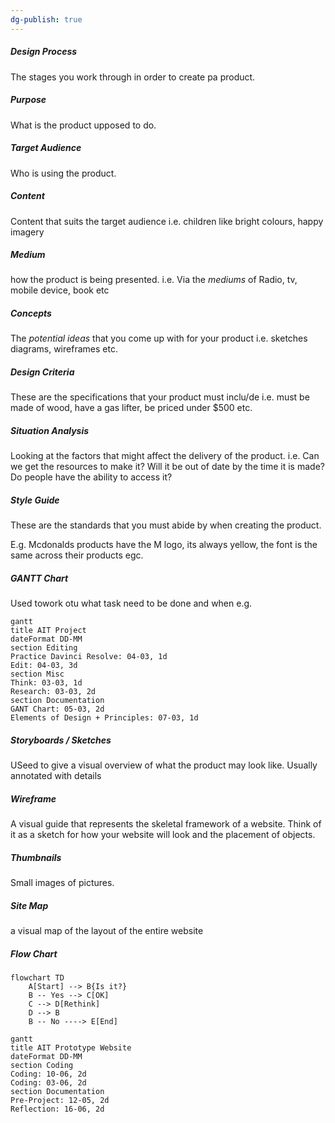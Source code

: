 ```yaml
---
dg-publish: true
---
```


##### Design Process
The stages you work through in order to create pa product.

##### Purpose
What is the product upposed to do.

##### Target Audience
Who is using the product.

##### Content
Content that suits the target audience i.e. children like bright colours, happy imagery

##### Medium
how the product is being presented. i.e. Via the *mediums* of Radio, tv, mobile device, book etc

##### Concepts
The *potential ideas* that you come up with for your product i.e. sketches diagrams, wireframes etc.

##### Design Criteria
These are the specifications that your product must inclu/de i.e. must be made of wood, have a gas lifter, be priced under $500 etc.

##### Situation Analysis 
Looking at the factors that might affect the delivery of the product. 
i.e. Can we get the resources to make it? Will it be out of date by the time it is made? Do people have the ability to access it?

##### Style Guide
These are the standards that you must abide by when creating the product.

E.g. Mcdonalds products have the M logo, its always yellow, the font is the same across their products egc.

##### GANTT Chart
Used towork otu what task need to be done and when
e.g.
```mermaid
gantt
title AIT Project
dateFormat DD-MM
section Editing
Practice Davinci Resolve: 04-03, 1d
Edit: 04-03, 3d 
section Misc
Think: 03-03, 1d
Research: 03-03, 2d
section Documentation
GANT Chart: 05-03, 2d 
Elements of Design + Principles: 07-03, 1d
```

##### Storyboards / Sketches
USeed to give a visual overview of what the product may look like. Usually annotated with details

##### Wireframe
A visual guide that represents the skeletal framework of a website. Think of it as a sketch for how your website will look and the placement of objects.

##### Thumbnails
Small images of pictures.

##### Site Map
a visual map of the layout of the entire website

##### Flow Chart
```mermaid
flowchart TD
    A[Start] --> B{Is it?}
    B -- Yes --> C[OK]
    C --> D[Rethink]
    D --> B
    B -- No ----> E[End]

```


```mermaid
gantt
title AIT Prototype Website
dateFormat DD-MM
section Coding
Coding: 10-06, 2d
Coding: 03-06, 2d 
section Documentation
Pre-Project: 12-05, 2d
Reflection: 16-06, 2d
```

